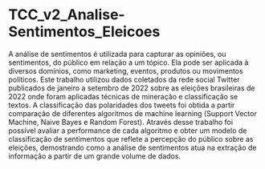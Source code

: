# TCC_v2_Analise-Sentimentos_Eleicoes

A análise de sentimentos é utilizada para capturar as opiniões, ou sentimentos, do público em relação a um tópico. Ela pode ser aplicada à diversos domínios, como marketing, eventos, produtos ou movimentos políticos. Este trabalho utilizou dados coletados da rede social Twitter publicados de janeiro a setembro de 2022 sobre as eleições brasileiras de 2022 onde foram aplicadas técnicas de mineração e classificação se textos. A classificação das polaridades dos tweets foi obtida a partir comparação de diferentes algoritmos de machine learning (Support Vector Machine, Naive Bayes e Random Forest). Através desse trabalho foi possível avaliar a performance de cada algoritmo e obter um modelo de classificação de sentimentos que reflete a percepção do público sobre as eleições, demostrando como a análise de sentimentos atua na extração de informação a partir de um grande volume de dados.
